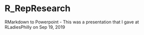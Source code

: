 # R_RepResearch
RMarkdown to Powerpoint - This was a presentation that I gave at RLadiesPhilly on Sep 19, 2019
